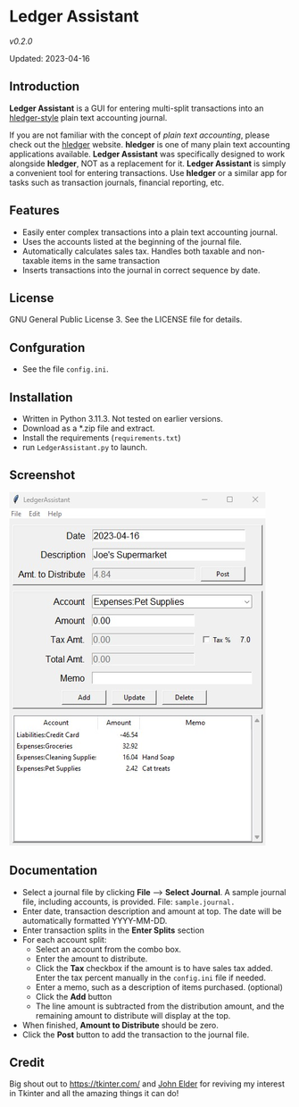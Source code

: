 # Ledger Assistant
*v0.2.0*

Updated: 2023-04-16

## Introduction

**Ledger Assistant** is a GUI for entering multi-split transactions into an [hledger-style](https://hledger.org) plain text accounting journal.

If you are not familiar with the concept of *plain text accounting*, please check out the [hledger](https://hledger.org/) website. **hledger** is one of many plain text accounting applications available. **Ledger Assistant** was specifically designed to work alongside **hledger**, NOT as a replacement for it. **Ledger Assistant** is simply a convenient tool for entering transactions.  Use **hledger** or a similar app for tasks such as transaction journals, financial reporting, etc.

## Features
- Easily enter complex transactions into a plain text accounting journal.
- Uses the accounts listed at the beginning of the journal file.
- Automatically calculates sales tax. Handles both taxable and non-taxable
  items in the same transaction
- Inserts transactions into the journal in correct sequence by date.

## License
 GNU General Public License 3. See the LICENSE file for details.
 
## Confguration
- See the file `config.ini`.

## Installation
- Written in Python 3.11.3. Not tested on earlier versions. 
- Download as a *.zip file and extract.
- Install the requirements (``requirements.txt``)
- run ``LedgerAssistant.py`` to launch.
 
## Screenshot

![](screenshot.jpg)

## Documentation
- Select a journal file by clicking **File** --> **Select Journal**. 
  A sample journal file, including accounts, is provided. File: ``sample.journal.``
- Enter date, transaction description and amount at top. The date will 
  be automatically formatted YYYY-MM-DD.
- Enter transaction splits in the **Enter Splits** section
- For each account split:
    - Select an account from the combo box.
    - Enter the amount to distribute.
    - Click the **Tax** checkbox if the amount is to have sales tax added.
      Enter the tax percent manually in the ``config.ini`` file if needed.
    - Enter a memo, such as a description of items purchased. (optional)
    - Click the **Add** button
    - The line amount is subtracted from the distribution amount, and the     
      remaining amount to distribute will display at the top.
- When finished, **Amount to Distribute** should be zero. 
- Click the **Post** button to add the transaction to the journal file.

## Credit
Big shout out to https://tkinter.com/ and [John Elder](https://codemy.com/about/) for reviving my interest in Tkinter and all the amazing things it can do!
